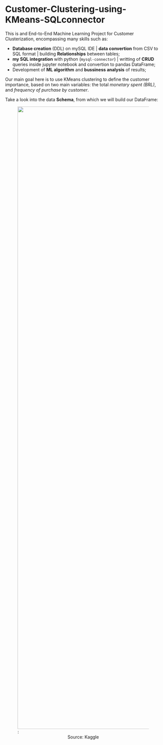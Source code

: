 # Customer-Clustering-using-KMeans-SQLconnector
This is and End-to-End Machine Learning Project for Customer Clusterization, encompassing many skills such as: 
 - **Database creation** (DDL) on mySQL IDE | **data convertion** from CSV to SQL format | building **Relationships** between tables;
 - **my SQL integration** with python (`mysql-connector`) | writting of **CRUD** queries inside jupyter notebook and convertion to pandas DataFrame;
 - Development of **ML algorithm** and **bussiness analysis** of results;
 
Our main goal here is to use KMeans clustering to define the customer importance, based on two main variables: the total *monetary spent (BRL)*, and *frequency of purchase by customer*. 

Take a look into the data **Schema**, from which we will build our DataFrame: 

<figure>
    <img src="https://i.imgur.com/HRhd2Y0.png" width="800" height="2000">
    <figcaption>: <center> Source: Kaggle  </center> </figcaption>
</figure>
